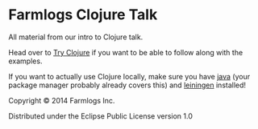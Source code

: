 # Farmlogs Clojure Talk

All material from our intro to Clojure talk.

Head over to [Try Clojure](http://www.tryclj.com/) if you want to be able to follow along with the examples.

If you want to actually use Clojure locally, make sure you have [java](http://www.oracle.com/technetwork/java/javase/downloads/index.html) (your package manager probably already covers this) and [leiningen](http://leiningen.org/) installed!

Copyright © 2014 Farmlogs Inc.

Distributed under the Eclipse Public License version 1.0

